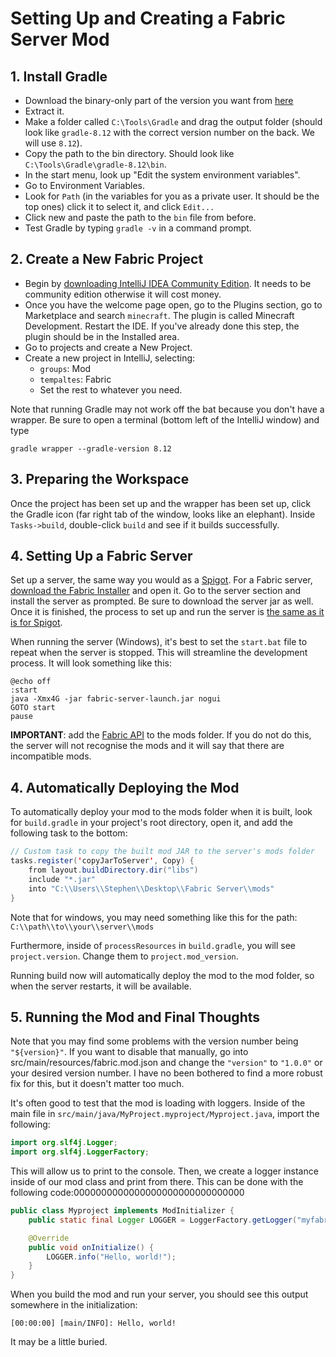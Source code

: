 # Setting Up and Creating a Fabric Server Mod

## 1. Install Gradle
- Download the binary-only part of the version you want from [here](https://gradle.org/releases/)
- Extract it. 
- Make a folder called `C:\Tools\Gradle` and drag the output folder (should look like `gradle-8.12` with the correct version number on the back. We will use `8.12`).
- Copy the path to the bin directory. Should look like `C:\Tools\Gradle\gradle-8.12\bin`.
- In the start menu, look up "Edit the system environment variables".
- Go to Environment Variables.
- Look for `Path` (in the variables for you as a private user. It should be the top ones) click it to select it, and click `Edit...`
- Click new and paste the path to the `bin` file from before.
- Test Gradle by typing `gradle -v` in a command prompt.


## 2. Create a New Fabric Project
- Begin by [downloading IntelliJ IDEA Community Edition](https://www.jetbrains.com/help/idea/installation-guide.html). It needs to be community edition otherwise it will cost money.
- Once you have the welcome page open, go to the Plugins section, go to Marketplace and search `minecraft`. The plugin is called Minecraft Development. Restart the IDE. If you've already done this step, the plugin should be in the Installed area.
- Go to projects and create a New Project.
- Create a new project in IntelliJ, selecting:
  - `groups`: Mod
  - `tempaltes`: Fabric
  - Set the rest to whatever you need.
 
Note that running Gradle may not work off the bat because you don't have a wrapper. Be sure to open a terminal (bottom left of the IntelliJ window) and type
```shell
gradle wrapper --gradle-version 8.12
```

## 3. Preparing the Workspace
Once the project has been set up and the wrapper has been set up, click the Gradle icon (far right tab of the window, looks like an elephant). Inside `Tasks->build`, double-click `build` and see if it builds successfully.

## 4. Setting Up a Fabric Server
Set up a server, the same way you would as a [Spigot](/workflows/#/computing/minecraft/Setting-Up-a-Minecraft-Server). For a Fabric server, [download the Fabric Installer](https://fabricmc.net/use/installer/) and open it. Go to the server section and install the server as prompted. Be sure to download the server jar as well. Once it is finished, the process to set up and run the server is [the same as it is for Spigot](/workflows/#/computing/minecraft/Setting-Up-a-Minecraft-Server).

When running the server (Windows), it's best to set the `start.bat` file to repeat when the server is stopped. This will streamline the development process. It will look something like this:

```batch
@echo off
:start
java -Xmx4G -jar fabric-server-launch.jar nogui
GOTO start
pause
```

**IMPORTANT**: add the [Fabric API](https://www.curseforge.com/minecraft/mc-mods/fabric-api) to the mods folder. If you do not do this, the server will not recognise the mods and it will say that there are incompatible mods.

## 4. Automatically Deploying the Mod
To automatically deploy your mod to the mods folder when it is built, look for `build.gradle` in your project's root directory, open it, and add the following task to the bottom:

```java
// Custom task to copy the built mod JAR to the server's mods folder
tasks.register('copyJarToServer', Copy) {
    from layout.buildDirectory.dir("libs")
    include "*.jar"
    into "C:\\Users\\Stephen\\Desktop\\Fabric Server\\mods"
}
```

Note that for windows, you may need something like this for the path: `C:\\path\\to\\your\\server\\mods`

Furthermore, inside of `processResources` in `build.gradle`, you will see `project.version`. Change them to `project.mod_version`.

Running build now will automatically deploy the mod to the mod folder, so when the server restarts, it will be available.

## 5. Running the Mod and Final Thoughts

Note that you may find some problems with the version number being `"${version}"`. If you want to disable that manually, go into src/main/resources/fabric.mod.json and change the `"version"` to `"1.0.0"` or your desired version number. I have no been bothered to find a more robust fix for this, but it doesn't matter too much.

It's often good to test that the mod is loading with loggers. Inside of the main file in `src/main/java/MyProject.myproject/Myproject.java`, import the following:

```java
import org.slf4j.Logger;
import org.slf4j.LoggerFactory;
```

This will allow us to print to the console. Then, we create a logger instance inside of our mod class and print from there. This can be done with the following code:0000000000000000000000000000000

```java
public class Myproject implements ModInitializer {
    public static final Logger LOGGER = LoggerFactory.getLogger("myfabricmod");

    @Override
    public void onInitialize() {
        LOGGER.info("Hello, world!");
    }
}
```

When you build the mod and run your server, you should see this output somewhere in the initialization:

```plaintext
[00:00:00] [main/INFO]: Hello, world!
```

It may be a little buried.
